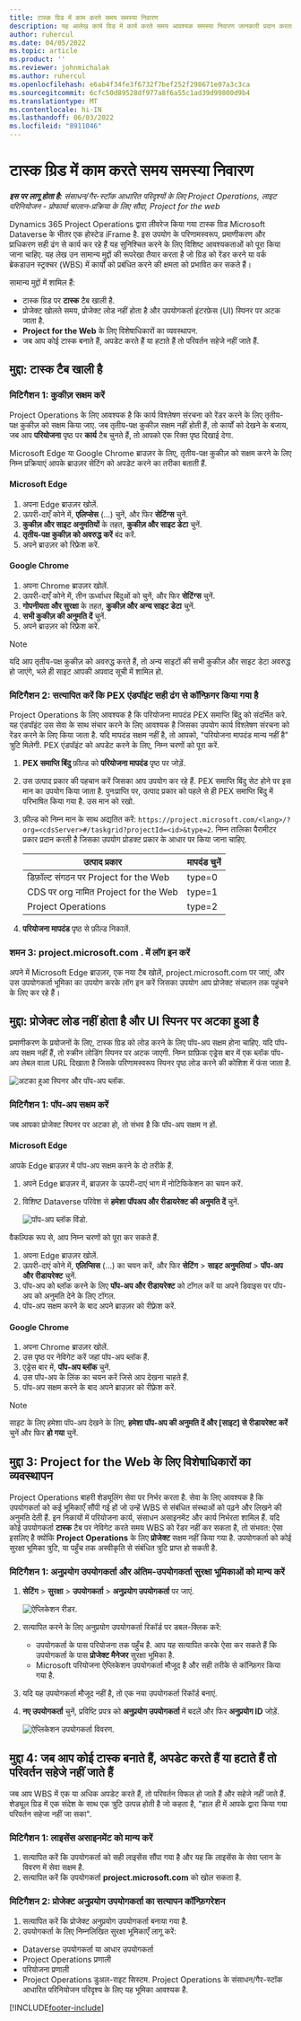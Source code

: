 ```yaml
---
title: टास्क ग्रिड में काम करते समय समस्या निवारण
description: यह आलेख कार्य ग्रिड में कार्य करते समय आवश्यक समस्या निवारण जानकारी प्रदान करता है।
author: ruhercul
ms.date: 04/05/2022
ms.topic: article
ms.product: ''
ms.reviewer: johnmichalak
ms.author: ruhercul
ms.openlocfilehash: e6ab4f34fe3f6732f7bef252f298671e07a3c3ca
ms.sourcegitcommit: 6cfc50d89528df977a8f6a55c1ad39d99800d9b4
ms.translationtype: MT
ms.contentlocale: hi-IN
ms.lasthandoff: 06/03/2022
ms.locfileid: "8911046"
---
```

# <a name="troubleshoot-working-in-the-task-grid"></a>टास्क ग्रिड में काम करते समय समस्या निवारण 


_**इस पर लागू होता है:** संसाधन/गैर-स्टॉक आधारित परिदृश्यों के लिए Project Operations, लाइट परिनियोजन - प्रोफार्मा चालान-प्रक्रिया के लिए सौदा, Project for the web_

Dynamics 365 Project Operations द्वारा लीवरेज किया गया टास्क ग्रिड Microsoft Dataverse के भीतर एक होस्टेड iFrame है. इस उपयोग के परिणामस्वरूप, प्रमाणीकरण और प्राधिकरण सही ढंग से कार्य कर रहे हैं यह सुनिश्चित करने के लिए विशिष्ट आवश्यकताओं को पूरा किया जाना चाहिए. यह लेख उन सामान्य मुद्दों की रूपरेखा तैयार करता है जो ग्रिड को रेंडर करने या वर्क ब्रेकडाउन स्ट्रक्चर (WBS) में कार्यों को प्रबंधित करने की क्षमता को प्रभावित कर सकते हैं।

सामान्य मुद्दों में शामिल हैं:

- टास्क ग्रिड पर **टास्क** टैब खाली है.
- प्रोजेक्ट खोलते समय, प्रोजेक्ट लोड नहीं होता है और उपयोगकर्ता इंटरफ़ेस (UI) स्पिनर पर अटक जाता है.
- **Project for the Web** के लिए विशेषाधिकारों का व्यवस्थापन.
- जब आप कोई टास्क बनाते हैं, अपडेट करते हैं या हटाते हैं तो परिवर्तन सहेजे नहीं जाते हैं.

## <a name="issue-the-task-tab-is-empty"></a>मुद्दा: टास्क टैब खाली है

### <a name="mitigation-1-enable-cookies"></a>मिटिगैशन 1: कुकीज़ सक्षम करें

Project Operations के लिए आवश्यक है कि कार्य विश्लेषण संरचना को रेंडर करने के लिए तृतीय-पक्ष कुकीज़ को सक्षम किया जाए. जब तृतीय-पक्ष कुकीज़ सक्षम नहीं होती हैं, तो कार्यों को देखने के बजाय, जब आप **परियोजना** पृष्ठ पर **कार्य** टैब चुनते हैं, तो आपको एक रिक्त पृष्ठ दिखाई देगा.

Microsoft Edge या Google Chrome ब्राउज़र के लिए, तृतीय-पक्ष कुकीज़ को सक्षम करने के लिए निम्न प्रक्रियाएं आपके ब्राउज़र सेटिंग को अपडेट करने का तरीका बताती हैं.

#### <a name="microsoft-edge"></a>Microsoft Edge

1. अपना Edge ब्राउज़र खोलें.
2. ऊपरी-दाएँ कोने में, **एलिप्सेस** (...) चुनें, और फिर **सेटिंग्स** चुनें.
3. **कुकीज़ और साइट अनुमतियों** के तहत, **कुकीज़ और साइट डेटा** चुनें.
4. **तृतीय-पक्ष कुकीज़ को अवरुद्ध करें** बंद करें.
5. अपने ब्राउज़र को रिफ्रेश करें. 

#### <a name="google-chrome"></a>Google Chrome

1. अपना Chrome ब्राउज़र खोलें.
2. ऊपरी-दाएँ कोने में, तीन ऊर्ध्वाधर बिंदुओं को चुनें, और फिर **सेटिंग्स** चुनें.
3. **गोपनीयता और सुरक्षा** के तहत, **कुकीज़ और अन्य साइट डेटा** चुनें.
4. **सभी कुकीज़ की अनुमति दें** चुनें.
5. अपने ब्राउज़र को रिफ्रेश करें. 

> [!NOTE]
> यदि आप तृतीय-पक्ष कुकीज़ को अवरुद्ध करते हैं, तो अन्य साइटों की सभी कुकीज़ और साइट डेटा अवरुद्ध हो जाएंगे, भले ही साइट आपकी अपवाद सूची में शामिल हो.

### <a name="mitigation-2-validate-the-pex-endpoint-has-been-correctly-configured"></a>मिटिगैशन 2: सत्यापित करें कि PEX एंडपॉइंट सही ढंग से कॉन्फ़िगर किया गया है

Project Operations के लिए आवश्यक है कि परियोजना मापदंड PEX समाप्ति बिंदु को संदर्भित करे. यह एंडपॉइंट उस सेवा के साथ संचार करने के लिए आवश्यक है जिसका उपयोग कार्य विश्लेषण संरचना को रेंडर करने के लिए किया जाता है. यदि मापदंड सक्षम नहीं है, तो आपको, "परियोजना मापदंड मान्य नहीं है" त्रुटि मिलेगी. PEX एंडपॉइंट को अपडेट करने के लिए, निम्न चरणों को पूरा करें.

1. **PEX समाप्ति बिंदु** फ़ील्ड को **परियोजना मापदंड** पृष्ठ पर जोड़ें.
2. उस उत्पाद प्रकार की पहचान करें जिसका आप उपयोग कर रहे हैं. PEX समाप्ति बिंदु सेट होने पर इस मान का उपयोग किया जाता है. पुनःप्राप्ति पर, उत्पाद प्रकार को पहले से ही PEX समाप्ति बिंदु में परिभाषित किया गया है. उस मान को रखो.
3. फ़ील्ड को निम्न मान के साथ अद्यतित करें: `https://project.microsoft.com/<lang>/?org=<cdsServer>#/taskgrid?projectId=<id>&type=2`. निम्न तालिका पैरामीटर प्रकार प्रदान करती है जिसका उपयोग प्रोडक्ट प्रकार के आधार पर किया जाना चाहिए.

      | **उत्पाद प्रकार**                     | **मापदंड चुनें** |
      |--------------------------------------|--------------------|
      | डिफ़ॉल्ट संगठन पर Project for the Web   | type=0             |
      | CDS पर org नामित Project for the Web | type=1             |
      | Project Operations                   | type=2             |

4. **परियोजना मापदंड** पृष्ठ से फ़ील्ड निकालें.

### <a name="mitigation-3-sign-in-to-projectmicrosoftcom"></a>शमन 3: project.microsoft.com . में लॉग इन करें
अपने में Microsoft Edge ब्राउज़र, एक नया टैब खोलें, project.microsoft.com पर जाएं, और उस उपयोगकर्ता भूमिका का उपयोग करके लॉग इन करें जिसका उपयोग आप प्रोजेक्ट संचालन तक पहुंचने के लिए कर रहे हैं।

## <a name="issue-the-project-doesnt-load-and-the-ui-is-stuck-on-the-spinner"></a>मुद्दा: प्रोजेक्ट लोड नहीं होता है और UI स्पिनर पर अटका हुआ है

प्रमाणीकरण के प्रयोजनों के लिए, टास्क ग्रिड को लोड करने के लिए पॉप-अप सक्षम होना चाहिए. यदि पॉप-अप सक्षम नहीं हैं, तो स्क्रीन लोडिंग स्पिनर पर अटक जाएगी. निम्न ग्राफ़िक एड्रेस बार में एक ब्लॉक पॉप-अप लेबल वाला URL दिखाता है जिसके परिणामस्वरूप स्पिनर पृष्ठ लोड करने की कोशिश में फंस जाता है. 

   ![अटका हुआ स्पिनर और पॉप-अप ब्लॉक.](media/popupsblocked.png)

### <a name="mitigation-1-enable-pop-ups"></a>मिटिगैशन 1: पॉप-अप सक्षम करें

जब आपका प्रोजेक्ट स्पिनर पर अटका हो, तो संभव है कि पॉप-अप सक्षम न हों.

#### <a name="microsoft-edge"></a>Microsoft Edge

आपके Edge ब्राउज़र में पॉप-अप सक्षम करने के दो तरीके हैं.

1. अपने Edge ब्राउज़र में, ब्राउज़र के ऊपरी-दाएं भाग में नोटिफिकेशन का चयन करें.
2. विशिष्ट Dataverse परिवेश से **हमेशा पॉपअप और रीडायरेक्ट की अनुमति दें** चुनें.
 
     ![पॉप-अप ब्लॉक विंडो.](media/enablepopups.png)

वैकल्पिक रूप से, आप निम्न चरणों को पूरा कर सकते हैं.

1. अपना Edge ब्राउज़र खोलें.
2. ऊपरी-दाएं कोने में, **एलिप्सिस** (...) का चयन करें, और फिर **सेटिंग** > **साइट अनुमतियां** > **पॉप-अप और रीडायरेक्ट** चुनें.
3. पॉप-अप को ब्लॉक करने के लिए **पॉप-अप और रीडायरेक्ट** को टॉगल करें या अपने डिवाइस पर पॉप-अप को अनुमति देने के लिए टॉगल.
4. पॉप-अप सक्षम करने के बाद अपने ब्राउज़र को रीफ़्रेश करें. 

#### <a name="google-chrome"></a>Google Chrome
1. अपना Chrome ब्राउज़र खोलें.
2. उस पृष्ठ पर नेविगेट करें जहां पॉप-अप ब्लॉक हैं.
3. एड्रेस बार में, **पॉप-अप ब्लॉक** चुनें.
4. उस पॉप-अप के लिंक का चयन करें जिसे आप देखना चाहते हैं.
5. पॉप-अप सक्षम करने के बाद अपने ब्राउज़र को रीफ़्रेश करें. 

> [!NOTE]
> साइट के लिए हमेशा पॉप-अप देखने के लिए, **हमेशा पॉप-अप की अनुमति दें और [साइट] से रीडायरेक्ट करें** चुनें और फिर **हो गया** चुनें.

## <a name="issue-3-administration-of-privileges-for-project-for-the-web"></a>मुद्दा 3: Project for the Web के लिए विशेषाधिकारों का व्यवस्थापन

Project Operations बाहरी शेड्यूलिंग सेवा पर निर्भर करता है. सेवा के लिए आवश्यक है कि उपयोगकर्ता को कई भूमिकाएँ सौंपी गई हों जो उन्हें WBS से संबंधित संस्थाओं को पढ़ने और लिखने की अनुमति देती हैं. इन निकायों में परियोजना कार्य, संसाधन असाइनमेंट और कार्य निर्भरता शामिल हैं. यदि कोई उपयोगकर्ता **टास्क** टैब पर नेविगेट करते समय WBS को रेंडर नहीं कर सकता है, तो संभवत: ऐसा इसलिए है क्योंकि **Project Operations** के लिए **प्रोजेक्ट** सक्षम नहीं किया गया है. उपयोगकर्ता को कोई सुरक्षा भूमिका त्रुटि, या पहुँच तक अस्वीकृति से संबंधित त्रुटि प्राप्त हो सकती है.

### <a name="mitigation-1-validate-the-application-user-and-end-user-security-roles"></a>मिटिगैशन 1: अनुप्रयोग उपयोगकर्ता और अंतिम-उपयोगकर्ता सुरक्षा भूमिकाओं को मान्य करें

1. **सेटिंग** > **सुरक्षा** > **उपयोगकर्ता** > **अनुप्रयोग उपयोगकर्ता** पर जाएं.  

   ![ऐप्लिकेशन रीडर.](media/applicationuser.jpg)
   
2. सत्यापित करने के लिए अनुप्रयोग उपयोगकर्ता रिकॉर्ड पर डबल-क्लिक करें:

     - उपयोगकर्ता के पास परियोजना तक पहुँच है. आप यह सत्यापित करके ऐसा कर सकते हैं कि उपयोगकर्ता के पास **प्रोजेक्ट मैनेजर** सुरक्षा भूमिका है.
     - Microsoft परियोजना ऐप्लिकेशन उपयोगकर्ता मौजूद है और सही तरीके से कॉन्फ़िगर किया गया है.
 
3. यदि यह उपयोगकर्ता मौजूद नहीं है, तो एक नया उपयोगकर्ता रिकॉर्ड बनाएं. 
4. **नए उपयोगकर्ता** चुनें, प्रविष्टि प्रपत्र को **अनुप्रयोग उपयोगकर्ता** में बदलें और फिर **अनुप्रयोग ID** जोड़ें.

   ![ऐप्लिकेशन उपयोगकर्ता विवरण.](media/applicationuserdetails.jpg)


## <a name="issue-4-changes-arent-saved-when-you-create-update-or-delete-a-task"></a>मुद्दा 4: जब आप कोई टास्क बनाते हैं, अपडेट करते हैं या हटाते हैं तो परिवर्तन सहेजे नहीं जाते हैं

जब आप WBS में एक या अधिक अपडेट करते हैं, तो परिवर्तन विफल हो जाते हैं और सहेजे नहीं जाते हैं. शेड्यूल ग्रिड में एक संदेश के साथ एक त्रुटि उत्पन्न होती है जो कहता है, "हाल ही में आपके द्वारा किया गया परिवर्तन सहेजा नहीं जा सका".

### <a name="mitigation-1-validate-the-license-assignment"></a>मिटिगैशन 1: लाइसेंस असाइनमेंट को मान्य करें

1. सत्यापित करें कि उपयोगकर्ता को सही लाइसेंस सौंपा गया है और यह कि लाइसेंस के सेवा प्लान के विवरण में सेवा सक्षम है.  
2. सत्यापित करें कि उपयोगकर्ता **project.microsoft.com** को खोल सकता है.
    
### <a name="mitigation-2-validation-configuration-of-the-project-application-user"></a>मिटिगैशन 2: प्रोजेक्ट अनुप्रयोग उपयोगकर्ता का सत्यापन कॉन्फ़िगरेशन
1. सत्यापित करें कि प्रोजेक्ट अनुप्रयोग उपयोगकर्ता बनाया गया है.
2. उपयोगकर्ता के लिए निम्नलिखित सुरक्षा भूमिकाएँ लागू करें:
  
  - Dataverse उपयोगकर्ता या आधार उपयोगकर्ता
  - Project Operations प्रणाली
  - परियोजना प्रणाली
  - Project Operations डुअल-राइट सिस्टम. Project Operations के संसाधन/गैर-स्टॉक आधारित परिनियोजन परिदृश्य के लिए यह भूमिका आवश्यक है.


[!INCLUDE[footer-include](../includes/footer-banner.md)]
